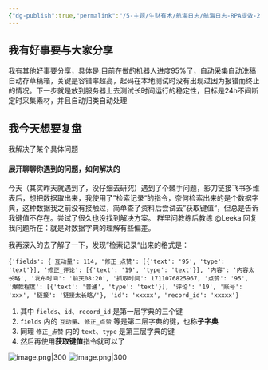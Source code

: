 ```yaml
---
{"dg-publish":true,"permalink":"/5-主题/生财有术/航海日志/航海日志-RPA提效-2024-03-22/","tags":["生财有术","航海日志","RPA提效"],"noteIcon":3,"created":"2024-03-22","updated":"2024-04-10"}
---
```


## 我有好事要与大家分享
我有其他好事要分享，具体是:目前在做的机器人进度95%了，自动采集自动洗稿自动存草稿箱，关键是容错率超高，起码在本地测试时没有出现过因为报错而终止的情况。下一步就是放到服务器上去测试长时间运行的稳定性，目标是24h不间断定时采集素材，并且自动归类自动处理

## 我今天想要复盘 
我解决了某个具体问题

#### 展开聊聊你遇到的问题，如何解决的
今天（其实昨天就遇到了，没仔细去研究）遇到了个棘手问题，影刀链接飞书多维表后，想把数据取出来，我使用了”检索记录“的指令，奈何检索出来的是个数据字典，这种数据我之前没有接触过，简单查了资料后尝试去”获取键值“，但总是告诉我键值不存在。尝试了很久也没找到解决方案。 群里问教练后教练 @Leeka 回复我问题所在：就是对数据字典的理解有些偏差。 

我再深入的去了解了一下，发现”检索记录“出来的格式是：
```
{'fields': {'互动量': 114, '修正_点赞': [{'text': '95', 'type': 'text'}], '修正_评论': [{'text': '19', 'type': 'text'}], '内容': '内容太长略', '发布时间': '前天08:20', '抓取时间': 1711076825967, '点赞': '95', '爆款程度': [{'text': '普通', 'type': 'text'}], '评论': '19', '账号': 'xxx', '链接': '链接太长略/'}, 'id': 'xxxxx', 'record_id': 'xxxxx'}
```
1. 其中 `fields`、`id`、`record_id` 是第一层字典的三个键 
2. `fields` 内的 `互动量`、`修正_点赞` 等是第二层字典的键，也称**子字典** 
3. 同理 `修正_点赞` 内的 `text`、`type` 是第三层字典的键 
4. 然后再使用**获取键值**指令就可以了

![image.png|300](http://img.xlg.life/images/202404101231590.png)
![image.png|300](http://img.xlg.life/images/202404101231257.png)